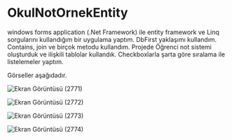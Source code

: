 # OkulNotOrnekEntity
windows forms application (.Net Framework) ile entity framework ve Linq sorgularını kullandığım bir uygulama yaptım. DbFirst yaklaşımı kullandım. Contains, join ve birçok metodu kullandım. Projede Öğrenci not sistemi oluşturduk ve ilişkili tablolar kullandık. Checkboxlarla şarta göre sıralama ile listelemeler yaptım.

Görseller aşağıdadır.

![Ekran Görüntüsü (2771)](https://user-images.githubusercontent.com/100023946/216771675-f12d48c3-231e-45e8-8701-f92a5c5819af.png)

![Ekran Görüntüsü (2772)](https://user-images.githubusercontent.com/100023946/216771677-8513f0ae-e974-4d97-b5bd-79c614f69649.png)

![Ekran Görüntüsü (2773)](https://user-images.githubusercontent.com/100023946/216771684-2a471566-fbeb-4422-94bb-f2cacf20bfe8.png)

![Ekran Görüntüsü (2774)](https://user-images.githubusercontent.com/100023946/216771688-4c053315-84ca-401d-ac36-719e8059d78c.png)
